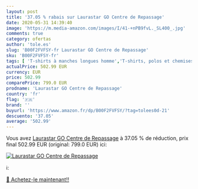 ```yaml
---
layout: post
title: '37.05 % rabais sur Laurastar GO Centre de Repassage'
date: 2020-05-31 14:39:40
image: 'https://m.media-amazon.com/images/I/41-+nPB9fvL._SL400_.jpg'
comments: true
category: ofertas
author: 'tole.es'
slug: 'B00F2FVFSY-fr Laurastar GO Centre de Repassage'
sku: 'B00F2FVFSY-fr'
tags: [ 'T-shirts à manches longues homme','T-shirts, polos et chemises homme','Vêtements','Vêtements homme', ]
actualPrice: 502.99 EUR
currency: EUR
price: 502.99
comparePrice: 799.0 EUR
prodname: 'Laurastar GO Centre de Repassage'
country: 'fr'
flag: '🇫🇷'
brand: ''
buyurl: 'https://www.amazon.fr/dp/B00F2FVFSY/?tag=tolees0d-21'
descuento: '37.05'
average: '502.99'
---
```


Vous avez [Laurastar GO Centre de Repassage](https://www.amazon.fr/dp/B00F2FVFSY/?tag=tolees0d-21)  à  37.05 % de réduction, prix final  502.99 EUR (original: 799.0 EUR) ici:

[![Laurastar GO Centre de Repassage](https://m.media-amazon.com/images/I/41-+nPB9fvL._SL400_.jpg)](https://www.amazon.fr/dp/B00F2FVFSY/?tag=tolees0d-21)

ℹ️:


[🛒 Achetez-le maintenant!!](https://www.amazon.fr/dp/B00F2FVFSY/?tag=tolees0d-21)
